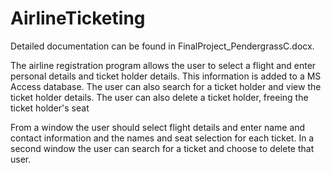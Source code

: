 # AirlineTicketing

Detailed documentation can be found in FinalProject_PendergrassC.docx.

The airline registration program allows the user to select a flight and enter personal details and ticket holder details.  This information is added to a MS Access database.  The user can also search for a ticket holder and view the ticket holder details.  The user can also delete a ticket holder, freeing the ticket holder's seat

From a window the user should select flight details and enter name and contact information and the names and seat selection for each ticket.  In a second window the user can search for a ticket and choose to delete that user.
